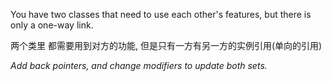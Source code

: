 You have two classes that need to use each other's features, but there is only a one-way link.

两个类里 都需要用到对方的功能, 但是只有一方有另一方的实例引用(单向的引用)

*Add back pointers, and change modifiers to update both sets.*


